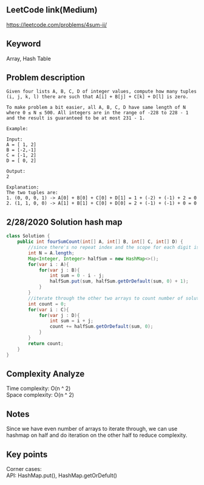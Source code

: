 ## LeetCode link(Medium)
https://leetcode.com/problems/4sum-ii/

## Keyword
Array, Hash Table

## Problem description
```
Given four lists A, B, C, D of integer values, compute how many tuples (i, j, k, l) there are such that A[i] + B[j] + C[k] + D[l] is zero.

To make problem a bit easier, all A, B, C, D have same length of N where 0 ≤ N ≤ 500. All integers are in the range of -228 to 228 - 1 and the result is guaranteed to be at most 231 - 1.

Example:

Input:
A = [ 1, 2]
B = [-2,-1]
C = [-1, 2]
D = [ 0, 2]

Output:
2

Explanation:
The two tuples are:
1. (0, 0, 0, 1) -> A[0] + B[0] + C[0] + D[1] = 1 + (-2) + (-1) + 2 = 0
2. (1, 1, 0, 0) -> A[1] + B[1] + C[0] + D[0] = 2 + (-1) + (-1) + 0 = 0
```
## 2/28/2020 Solution hash map

```java
class Solution {
    public int fourSumCount(int[] A, int[] B, int[] C, int[] D) {
        //since there's no repeat index and the scope for each digit is fixed, we can use hashmap to store half of the sum
        int N = A.length;
        Map<Integer, Integer> halfSum = new HashMap<>();
        for(var i : A){
            for(var j : B){
                int sum = 0 - i - j;
                halfSum.put(sum, halfSum.getOrDefault(sum, 0) + 1);
            }
        }
        //iterate through the other two arrays to count number of solutions
        int count = 0;
        for(var i : C){
            for(var j : D){
                int sum = i + j;
                count += halfSum.getOrDefault(sum, 0);
            }
        }
        return count;
    }
}
```

## Complexity Analyze
Time complexity: O(n ^ 2)\
Space complexity: O(n ^ 2)

## Notes
Since we have even number of arrays to iterate through, we can use hashmap on half and do iteration on the other half to reduce complexity.

## Key points
Corner cases:\
API: HashMap.put(), HashMap.getOrDefult()
